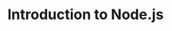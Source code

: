 # Introduction to Node.js

<!-- 'git add *' arba 'git add .' - -->
<!-- 'git commit -m "comment" -->
<!-- 'git push' -->
